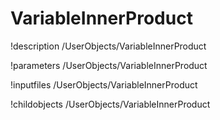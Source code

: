 <!-- MOOSE Documentation Stub: Remove this when content is added. -->

# VariableInnerProduct
!description /UserObjects/VariableInnerProduct

!parameters /UserObjects/VariableInnerProduct

!inputfiles /UserObjects/VariableInnerProduct

!childobjects /UserObjects/VariableInnerProduct
